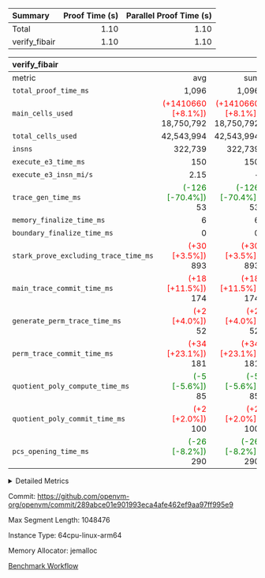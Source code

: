 | Summary | Proof Time (s) | Parallel Proof Time (s) |
|:---|---:|---:|
| Total |  1.10 |  1.10 |
| verify_fibair |  1.10 |  1.10 |


| verify_fibair |||||
|:---|---:|---:|---:|---:|
|metric|avg|sum|max|min|
| `total_proof_time_ms ` |  1,096 |  1,096 |  1,096 |  1,096 |
| `main_cells_used     ` | <span style='color: red'>(+1410660 [+8.1%])</span> 18,750,792 | <span style='color: red'>(+1410660 [+8.1%])</span> 18,750,792 | <span style='color: red'>(+1410660 [+8.1%])</span> 18,750,792 | <span style='color: red'>(+1410660 [+8.1%])</span> 18,750,792 |
| `total_cells_used    ` |  42,543,994 |  42,543,994 |  42,543,994 |  42,543,994 |
| `insns               ` |  322,739 |  322,739 |  322,739 |  322,739 |
| `execute_e3_time_ms  ` |  150 |  150 |  150 |  150 |
| `execute_e3_insn_mi/s` |  2.15 | -          |  2.15 |  2.15 |
| `trace_gen_time_ms   ` | <span style='color: green'>(-126 [-70.4%])</span> 53 | <span style='color: green'>(-126 [-70.4%])</span> 53 | <span style='color: green'>(-126 [-70.4%])</span> 53 | <span style='color: green'>(-126 [-70.4%])</span> 53 |
| `memory_finalize_time_ms` |  6 |  6 |  6 |  6 |
| `boundary_finalize_time_ms` |  0 |  0 |  0 |  0 |
| `stark_prove_excluding_trace_time_ms` | <span style='color: red'>(+30 [+3.5%])</span> 893 | <span style='color: red'>(+30 [+3.5%])</span> 893 | <span style='color: red'>(+30 [+3.5%])</span> 893 | <span style='color: red'>(+30 [+3.5%])</span> 893 |
| `main_trace_commit_time_ms` | <span style='color: red'>(+18 [+11.5%])</span> 174 | <span style='color: red'>(+18 [+11.5%])</span> 174 | <span style='color: red'>(+18 [+11.5%])</span> 174 | <span style='color: red'>(+18 [+11.5%])</span> 174 |
| `generate_perm_trace_time_ms` | <span style='color: red'>(+2 [+4.0%])</span> 52 | <span style='color: red'>(+2 [+4.0%])</span> 52 | <span style='color: red'>(+2 [+4.0%])</span> 52 | <span style='color: red'>(+2 [+4.0%])</span> 52 |
| `perm_trace_commit_time_ms` | <span style='color: red'>(+34 [+23.1%])</span> 181 | <span style='color: red'>(+34 [+23.1%])</span> 181 | <span style='color: red'>(+34 [+23.1%])</span> 181 | <span style='color: red'>(+34 [+23.1%])</span> 181 |
| `quotient_poly_compute_time_ms` | <span style='color: green'>(-5 [-5.6%])</span> 85 | <span style='color: green'>(-5 [-5.6%])</span> 85 | <span style='color: green'>(-5 [-5.6%])</span> 85 | <span style='color: green'>(-5 [-5.6%])</span> 85 |
| `quotient_poly_commit_time_ms` | <span style='color: red'>(+2 [+2.0%])</span> 100 | <span style='color: red'>(+2 [+2.0%])</span> 100 | <span style='color: red'>(+2 [+2.0%])</span> 100 | <span style='color: red'>(+2 [+2.0%])</span> 100 |
| `pcs_opening_time_ms ` | <span style='color: green'>(-26 [-8.2%])</span> 290 | <span style='color: green'>(-26 [-8.2%])</span> 290 | <span style='color: green'>(-26 [-8.2%])</span> 290 | <span style='color: green'>(-26 [-8.2%])</span> 290 |



<details>
<summary>Detailed Metrics</summary>

|  | verify_program_compile_ms | total_cells | stark_prove_excluding_trace_time_ms | quotient_poly_compute_time_ms | quotient_poly_commit_time_ms | perm_trace_commit_time_ms | pcs_opening_time_ms | main_trace_commit_time_ms | app proof_time_ms |
| --- | --- | --- | --- | --- | --- | --- | --- | --- |
|  | 7 | 65,536 | 37 | 1 | 6 | 0 | 21 | 7 | 2,194 | 

| air_name | rows | quotient_deg | main_cols | interactions | constraints | cells |
| --- | --- | --- | --- | --- | --- | --- |
| AccessAdapterAir<2> |  | 2 |  | 5 | 12 |  | 
| AccessAdapterAir<4> |  | 2 |  | 5 | 12 |  | 
| AccessAdapterAir<8> |  | 2 |  | 5 | 12 |  | 
| FibonacciAir | 32,768 | 1 | 2 |  | 5 | 65,536 | 
| FriReducedOpeningAir |  | 2 |  | 39 | 71 |  | 
| JalRangeCheckAir |  | 2 |  | 9 | 14 |  | 
| NativePoseidon2Air<BabyBearParameters>, 1> |  | 2 |  | 136 | 572 |  | 
| PhantomAir |  | 2 |  | 3 | 5 |  | 
| ProgramAir |  | 1 |  | 1 | 4 |  | 
| VariableRangeCheckerAir |  | 1 |  | 1 | 4 |  | 
| VmAirWrapper<AluNativeAdapterAir, FieldArithmeticCoreAir> |  | 2 |  | 15 | 27 |  | 
| VmAirWrapper<BranchNativeAdapterAir, BranchEqualCoreAir<1> |  | 2 |  | 11 | 25 |  | 
| VmAirWrapper<NativeAdapterAir<2, 0>, PublicValuesCoreAir> |  | 2 |  | 11 | 29 |  | 
| VmAirWrapper<NativeLoadStoreAdapterAir<1>, NativeLoadStoreCoreAir<1> |  | 2 |  | 15 | 20 |  | 
| VmAirWrapper<NativeLoadStoreAdapterAir<4>, NativeLoadStoreCoreAir<4> |  | 2 |  | 15 | 20 |  | 
| VmAirWrapper<NativeVectorizedAdapterAir<4>, FieldExtensionCoreAir> |  | 2 |  | 15 | 27 |  | 
| VmConnectorAir |  | 2 |  | 5 | 11 |  | 
| VolatileBoundaryAir |  | 2 |  | 7 | 19 |  | 

| group | trace_gen_time_ms | total_proof_time_ms | total_cells_used | total_cells | system_trace_gen_time_ms | stark_prove_excluding_trace_time_ms | single_trace_gen_time_ms | quotient_poly_compute_time_ms | quotient_poly_commit_time_ms | perm_trace_commit_time_ms | pcs_opening_time_ms | memory_finalize_time_ms | main_trace_commit_time_ms | main_cells_used | insns | generate_perm_trace_time_ms | fri.log_blowup | execute_e3_time_ms | execute_e3_insn_mi/s | boundary_finalize_time_ms |
| --- | --- | --- | --- | --- | --- | --- | --- | --- | --- | --- | --- | --- | --- | --- | --- | --- | --- | --- | --- | --- |
| verify_fibair | 53 | 1,096 | 42,543,994 | 62,474,410 | 53 | 893 | 2 | 85 | 100 | 181 | 290 | 6 | 174 | 18,750,792 | 322,739 | 52 | 1 | 150 | 2.15 | 0 | 

| group | air_name | rows | prep_cols | perm_cols | main_cols | cells |
| --- | --- | --- | --- | --- | --- | --- |
| verify_fibair | AccessAdapterAir<2> | 131,072 |  | 16 | 11 | 3,538,944 | 
| verify_fibair | AccessAdapterAir<4> | 65,536 |  | 16 | 13 | 1,900,544 | 
| verify_fibair | AccessAdapterAir<8> | 128 |  | 16 | 17 | 4,224 | 
| verify_fibair | FriReducedOpeningAir | 2,048 |  | 84 | 27 | 227,328 | 
| verify_fibair | JalRangeCheckAir | 32,768 |  | 28 | 12 | 1,310,720 | 
| verify_fibair | NativePoseidon2Air<BabyBearParameters>, 1> | 32,768 |  | 312 | 398 | 23,265,280 | 
| verify_fibair | PhantomAir | 16,384 |  | 12 | 6 | 294,912 | 
| verify_fibair | ProgramAir | 8,192 |  | 8 | 10 | 147,456 | 
| verify_fibair | VariableRangeCheckerAir | 262,144 | 2 | 8 | 1 | 2,359,296 | 
| verify_fibair | VmAirWrapper<AluNativeAdapterAir, FieldArithmeticCoreAir> | 262,144 |  | 36 | 29 | 17,039,360 | 
| verify_fibair | VmAirWrapper<BranchNativeAdapterAir, BranchEqualCoreAir<1> | 32,768 |  | 28 | 23 | 1,671,168 | 
| verify_fibair | VmAirWrapper<NativeLoadStoreAdapterAir<1>, NativeLoadStoreCoreAir<1> | 65,536 |  | 40 | 21 | 3,997,696 | 
| verify_fibair | VmAirWrapper<NativeLoadStoreAdapterAir<4>, NativeLoadStoreCoreAir<4> | 32,768 |  | 40 | 27 | 2,195,456 | 
| verify_fibair | VmAirWrapper<NativeVectorizedAdapterAir<4>, FieldExtensionCoreAir> | 32,768 |  | 36 | 38 | 2,424,832 | 
| verify_fibair | VmConnectorAir | 2 | 1 | 16 | 5 | 42 | 
| verify_fibair | VolatileBoundaryAir | 65,536 |  | 20 | 12 | 2,097,152 | 

| group | trace_height_constraint | weighted_sum | threshold |
| --- | --- | --- | --- |
| verify_fibair | 0 | 1,085,444 | 2,013,265,921 | 
| verify_fibair | 1 | 5,411,200 | 2,013,265,921 | 
| verify_fibair | 2 | 542,722 | 2,013,265,921 | 
| verify_fibair | 3 | 5,476,612 | 2,013,265,921 | 
| verify_fibair | 4 | 65,536 | 2,013,265,921 | 
| verify_fibair | 5 | 12,851,850 | 2,013,265,921 | 

| trace_height_constraint | threshold |
| --- | --- |
| 0 | 2,013,265,921 | 

</details>


Commit: https://github.com/openvm-org/openvm/commit/289abce01e901993eca4afe462ef9aa97ff995e9

Max Segment Length: 1048476

Instance Type: 64cpu-linux-arm64

Memory Allocator: jemalloc

[Benchmark Workflow](https://github.com/openvm-org/openvm/actions/runs/16782413318)
